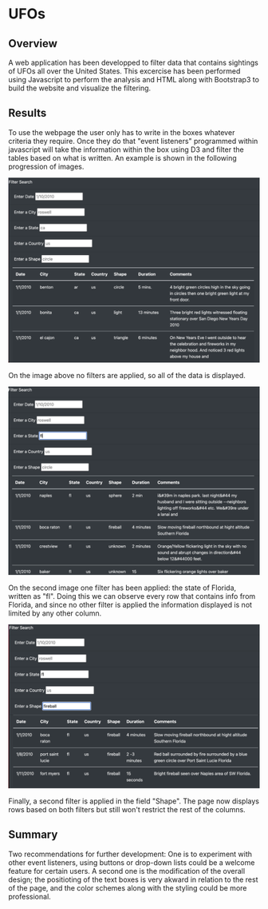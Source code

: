 # UFOs
## Overview

A web application has been developped to filter data that contains sightings of UFOs all over the United States. This excercise has been performed using Javascript to perform the analysis and HTML along with Bootstrap3 to build the website and visualize the filtering.



## Results

To use the webpage the user only has to write in the boxes whatever criteria they require. Once they do that "event listeners" programmed within javascript will take the information within the box using D3 and filter the tables based on what is written. An example is shown in the following progression of images.


![No filters](/screen_shots/nof.png)

On the image above no filters are applied, so all of the data is displayed.


![One filter](/screen_shots/1f.png)

On the second image one filter has been applied: the state of Florida, written as "fl". Doing this we can observe every row that contains info from Florida, and since no other filter is applied the information displayed is not limited by any other column.

![Two filters](/screen_shots/2f.png)

Finally, a second filter is applied in the field "Shape". The page now displays rows based on both filters but still won't restrict the rest of the columns.



## Summary

Two recommendations for further development: One is to experiment with other event listeners, using buttons or drop-down lists could be a welcome feature for certain users. A second one is the modification of the overall design; the positioting of the text boxes is very akward in relation to the rest of the page, and the color schemes along with the styling could be more professional.
